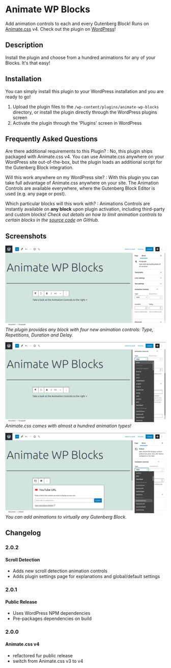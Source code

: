 # Animate WP Blocks

Add animation controls to each and every Gutenberg Block! Runs on [Animate.css](https://animate.style/) v4. Check out
the plugin on [WordPress](https://wordpress.org/plugins/animate-wp-blocks/)!

## Description

Install the plugin and choose from a hundred animations for any of your Blocks. It's that easy!

## Installation

You can simply install this plugin to your WordPress installation and you are ready to go!

1. Upload the plugin files to the `/wp-content/plugins/animate-wp-blocks` directory, or install the plugin directly
   through the WordPress plugins screen
2. Activate the plugin through the 'Plugins' screen in WordPress

## Frequently Asked Questions

Are there additional requirements to this Plugin?
: No, this plugin ships packaged with Animate.css v4. You can use Animate.css anywhere on your WordPress site
out-of-the-box, but the plugin loads an additional script for the Gutenberg Block integration.

Will this work anywhere on my WordPress site?
: With this plugin you can take full advantage of Animate.css anywhere on your site. The Animation Controls are
available everywhere, where the Gutenberg Block Editor is used (e.g. any page or post).

Which particular blocks will this work with?
: Animations Controls are instantly available on **any block** upon plugin activation, including third-party and custom
blocks! _Check out details on how to limit animation controls to certain blocks in
the [source code](https://github.com/dkress59/wp-gutenberg-animate) on GitHub._

## Screenshots

![screenshot-1](https://github.com/dkress59/wp-gutenberg-animate/raw/master/assets/screenshot-1.png)
_The plugin provides any block with four new animation controls:
Type, Repetitions, Duration and Delay._

![screenshot-1](https://github.com/dkress59/wp-gutenberg-animate/raw/master/assets/screenshot-2.png)
_Animate.css comes with almost a hundred animation types!_

![screenshot-1](https://github.com/dkress59/wp-gutenberg-animate/raw/master/assets/screenshot-3.png)
_You can add animations to virtually any Gutenberg Block._

## Changelog

### 2.0.2

#### Scroll Detection

- Adds new scroll detection animation controls
- Adds plugin settings page for explanations and global/default settings

### 2.0.1

#### Public Release

- Uses WordPress NPM dependencies
- Pre-packages dependencies on build

### 2.0.0

#### Animate.css v4

- refactored fur public release
- switch from Animate.css v3 to v4

